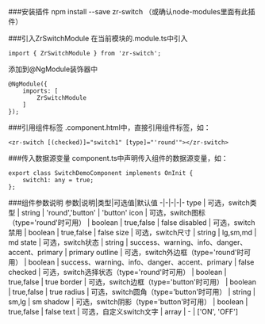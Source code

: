 ###安装插件
npm install --save zr-switch （或确认node-modules里面有此插件）

###引入ZrSwitchModule
在当前模块的.module.ts中引入

    import { ZrSwitchModule } from 'zr-switch';

添加到@NgModule装饰器中

    @NgModule({ 
        imports: [ 
            ZrSwitchModule 
        ] 
    });

###引用组件标签
.component.html中，直接引用组件标签，如：

    <zr-switch [(checked)]="switch1" [type]="'round'"></zr-switch>

###传入数据源变量
component.ts中声明传入组件的数据源变量，如：

    export class SwitchDemoComponent implements OnInit { 
        switch1: any = true;
    }; 

###组件参数说明
参数|说明|类型|可选值|默认值
-|-|-|-|-
type | 可选，switch类型 | string | 'round','button' | 'button'
icon | 可选，switch图标（type='round'时可用） | boolean | true,false | false
disabled | 可选，switch禁用 | boolean | true,false | false
size | 可选，switch尺寸 | string | lg,sm,md | md
state | 可选，switch状态 | string | success、warning、info、danger、accent、primary | primary
outline | 可选，switch外边框（type='round'时可用） | boolean | success、warning、info、danger、accent、primary | false
checked | 可选，switch选择状态（type='round'时可用） | boolean | true,false | true
border | 可选，switch边框（type='button'时可用） | boolean | true,false | true
radius | 可选，switch圆角（type='button'时可用） | string | sm,lg | sm
shadow | 可选，switch阴影（type='button'时可用） | boolean | true,false | false
text | 可选，自定义switch文字 | array | - | ['ON', 'OFF']